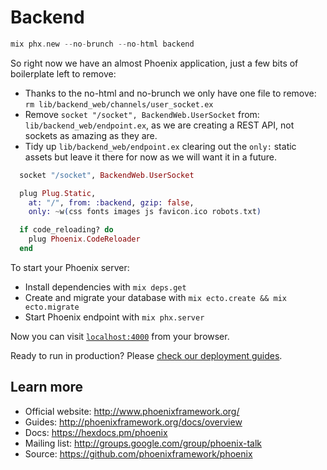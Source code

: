 # Backend

```elixir
mix phx.new --no-brunch --no-html backend
```

So right now we have an almost Phoenix application, just a few
bits of boilerplate left to remove:

* Thanks to the no-html and no-brunch we only have one file to remove:
  `rm lib/backend_web/channels/user_socket.ex`
* Remove `socket "/socket", BackendWeb.UserSocket` from:
  `lib/backend_web/endpoint.ex`, as we are creating a REST API, not
  sockets as amazing as they are.
* Tidy up `lib/backend_web/endpoint.ex` clearing out the `only:`
  static assets but leave it there for now as we will want it in a
  future.

```elixir
  socket "/socket", BackendWeb.UserSocket

  plug Plug.Static,
    at: "/", from: :backend, gzip: false,
    only: ~w(css fonts images js favicon.ico robots.txt)

  if code_reloading? do
    plug Phoenix.CodeReloader
  end
```

To start your Phoenix server:

  * Install dependencies with `mix deps.get`
  * Create and migrate your database with `mix ecto.create && mix ecto.migrate`
  * Start Phoenix endpoint with `mix phx.server`

Now you can visit [`localhost:4000`](http://localhost:4000) from your browser.

Ready to run in production? Please [check our deployment guides](http://www.phoenixframework.org/docs/deployment).

## Learn more

  * Official website: http://www.phoenixframework.org/
  * Guides: http://phoenixframework.org/docs/overview
  * Docs: https://hexdocs.pm/phoenix
  * Mailing list: http://groups.google.com/group/phoenix-talk
  * Source: https://github.com/phoenixframework/phoenix

